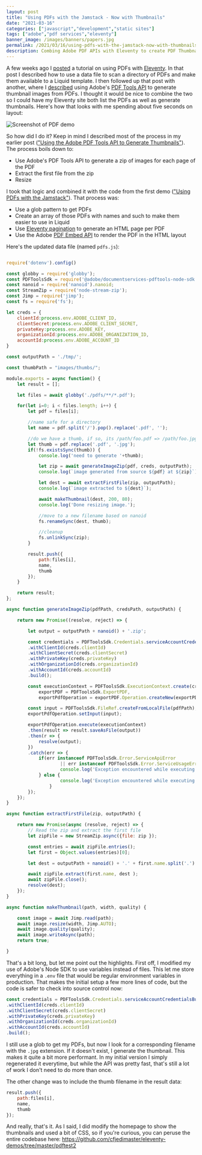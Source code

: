 ```yaml
---
layout: post
title: "Using PDFs with the Jamstack - Now with Thumbnails"
date: "2021-03-16"
categories: ["javascript","development","static sites"]
tags: ["adobe","pdf services","eleventy"]
banner_image: /images/banners/papers.jpg
permalink: /2021/03/16/using-pdfs-with-the-jamstack-now-with-thumbnails
description: Combing Adobe PDF APIs with Eleventy to create PDF Thumbnails
---
```


A few weeks ago I [posted](https://www.raymondcamden.com/2021/02/25/using-pdfs-with-the-jamstack) a tutorial on using PDFs with [Eleventy](https://www.11ty.dev/). In that post I described how to use a data file to scan a directory of PDFs and make them available to a Liquid template. I then followed up that post with another, where I [described](https://www.raymondcamden.com/2021/03/02/using-the-adobe-pdf-tools-api-to-generate-thumbnails) using Adobe's [PDF Tools API](https://www.adobe.io/apis/documentcloud/dcsdk/pdf-tools.html) to generate thumbnail images from PDFs. I thought it would be nice to combine the two so I could have my Eleventy site both list the PDFs as well as generate thumbnails. Here's how that looks with me spending about five seconds on layout:

<p>
<img data-src="https://static.raymondcamden.com/images/2021/03/pdf11_1.jpg" alt="Screenshot of PDF demo" class="lazyload imgborder imgcenter">
</p>

So how did I do it? Keep in mind I described most of the process in my earlier post (["Using the Adobe PDF Tools API to Generate Thumbnails"](https://www.raymondcamden.com/2021/03/02/using-the-adobe-pdf-tools-api-to-generate-thumbnails)). The process boils down to:

* Use Adobe's PDF Tools API to generate a zip of images for each page of the PDF
* Extract the first file from the zip
* Resize

I took that logic and combined it with the code from the first demo (["Using PDFs with the Jamstack"](https://www.raymondcamden.com/2021/02/25/using-pdfs-with-the-jamstack)). That process was:

* Use a glob pattern to get PDFs
* Create an array of those PDFs with names and such to make them easier to use in Liquid
* Use [Eleventy pagination](https://www.11ty.dev/docs/pagination/) to generate an HTML page per PDF
* Use the Adobe [PDF Embed API](https://www.adobe.io/apis/documentcloud/dcsdk/pdf-embed.html) to render the PDF in the HTML layout

Here's the updated data file (named `pdfs.js`):

```js

require('dotenv').config()

const globby = require('globby');
const PDFToolsSdk = require('@adobe/documentservices-pdftools-node-sdk');
const nanoid = require('nanoid').nanoid;
const StreamZip = require('node-stream-zip');
const Jimp = require('jimp');
const fs = require('fs');

let creds = {
	clientId:process.env.ADOBE_CLIENT_ID,
	clientSecret:process.env.ADOBE_CLIENT_SECRET,
	privateKey:process.env.ADOBE_KEY,
	organizationId:process.env.ADOBE_ORGANIZATION_ID,
	accountId:process.env.ADOBE_ACCOUNT_ID
}

const outputPath = './tmp/';

const thumbPath = "images/thumbs/";

module.exports = async function() {
	let result = [];

	let files = await globby('./pdfs/**/*.pdf');

	for(let i=0; i < files.length; i++) {
		let pdf = files[i];

		//name safe for a directory
		let name = pdf.split('/').pop().replace('.pdf', '');

		//do we have a thumb, if so, its /path/foo.pdf => /path/foo.jpg
		let thumb = pdf.replace('.pdf', '.jpg');
		if(!fs.existsSync(thumb)) {
			console.log('need to generate '+thumb);

			let zip = await generateImageZip(pdf, creds, outputPath);
			console.log(`image generated from source ${pdf} at ${zip}`);

			let dest = await extractFirstFile(zip, outputPath);
			console.log(`image extracted to ${dest}`);

			await makeThumbnail(dest, 200, 80);
			console.log('Done resizing image.');

			//move to a new filename based on nanoid
			fs.renameSync(dest, thumb);

			//cleanup
			fs.unlinkSync(zip);
		}

		result.push({
			path:files[i],
			name,
			thumb
		});
	}

	return result;
};

async function generateImageZip(pdfPath, credsPath, outputPath) {

	return new Promise((resolve, reject) => {

		let output = outputPath + nanoid() + '.zip';

		const credentials = PDFToolsSdk.Credentials.serviceAccountCredentialsBuilder()
		.withClientId(creds.clientId)
		.withClientSecret(creds.clientSecret)
		.withPrivateKey(creds.privateKey)
		.withOrganizationId(creds.organizationId)
		.withAccountId(creds.accountId)
		.build();

		const executionContext = PDFToolsSdk.ExecutionContext.create(credentials),
			exportPDF = PDFToolsSdk.ExportPDF,
			exportPdfOperation = exportPDF.Operation.createNew(exportPDF.SupportedTargetFormats.JPEG);

		const input = PDFToolsSdk.FileRef.createFromLocalFile(pdfPath);
		exportPdfOperation.setInput(input);

		exportPdfOperation.execute(executionContext)
		.then(result => result.saveAsFile(output))
		.then(r => {
			resolve(output);
		})
		.catch(err => {
			if(err instanceof PDFToolsSdk.Error.ServiceApiError
					|| err instanceof PDFToolsSdk.Error.ServiceUsageError) {
					console.log('Exception encountered while executing operation', err);
			} else {
					console.log('Exception encountered while executing operation', err);
				}
		});
	});
}

async function extractFirstFile(zip, outputPath) {

	return new Promise(async (resolve, reject) => {
		// Read the zip and extract the first file
		let zipFile = new StreamZip.async({file: zip });

		const entries = await zipFile.entries();
		let first = Object.values(entries)[0];

		let dest = outputPath + nanoid() + '.' + first.name.split('.').pop();

		await zipFile.extract(first.name, dest );
		await zipFile.close();
		resolve(dest);
	});
}

async function makeThumbnail(path, width, quality) {

	const image = await Jimp.read(path);
	await image.resize(width, Jimp.AUTO);
	await image.quality(quality);
	await image.writeAsync(path);
	return true;

}
```

That's a bit long, but let me point out the highlights. First off, I modified my use of Adobe's Node SDK to use variables instead of files. This let me store everything in a `.env` file that would be regular environment variables in production. That makes the initial setup a few more lines of code, but the code is safer to check into source control now:

```js
const credentials = PDFToolsSdk.Credentials.serviceAccountCredentialsBuilder()
.withClientId(creds.clientId)
.withClientSecret(creds.clientSecret)
.withPrivateKey(creds.privateKey)
.withOrganizationId(creds.organizationId)
.withAccountId(creds.accountId)
.build();
```

I still use a glob to get my PDFs, but now I look for a corresponding filename with the `.jpg` extension. If it doesn't exist, I generate the thumbnail. This makes it quite a bit more performant. In my initial version I simply regenerated it everytime, but while the API was pretty fast, that's still a lot of work I don't need to do more than once. 

The other change was to include the thumb filename in the result data:

```js
result.push({
	path:files[i],
	name,
	thumb
});
```

And really, that's it. As I said, I did modify the homepage to show the thumbnails and used a bit of CSS, so if you're curious, you can peruse the entire codebase here: <https://github.com/cfjedimaster/eleventy-demos/tree/master/pdftest2>

